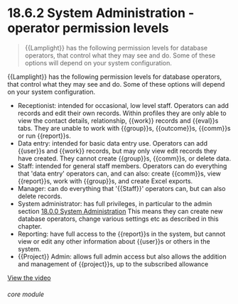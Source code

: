 # 18.6.2    System Administration - operator permission levels

> {{Lamplight}} has the following permission levels for database operators, that control what they may see and do. Some of these options will depend on your system configuration. 

{{Lamplight}} has the following permission levels for database operators, that control what they may see and do. Some of these options will depend on your system configuration.

  * Receptionist: intended for occasional, low level staff. Operators can add records and edit their own records. Within profiles they are only able to view the contact details, relationship, {{work}} records and {{eval}}s tabs. They are unable to work with {{group}}s, {{outcome}}s, {{comm}}s or run {{report}}s.
  * Data entry: intended for basic data entry use. Operators can add {{user}}s and {{work}} records, but may only view edit records they have created. They cannot create {{group}}s, {{comm}}s, or delete data.
  * Staff: intended for general staff members. Operators can do everything that 'data entry' operators can, and can also: create {{comm}}s, view {{report}}s, work with {{group}}s, and create Excel exports.
  * Manager: can do everything that '{{Staff}}' operators can, but can also delete records.
  * System administrator: has full privileges, in particular to the admin section [18.0.0  System Administration](/help/index/v/{{version}}/p/18.0.0) This means they can create new database operators, change various settings etc as described in this chapter.
  * Reporting: have full access to the {{report}}s in the system, but cannot view or edit any other information about {{user}}s or others in the system.
  * {{Project}} Admin: allows full admin access but also allows the addition and management of {{project}}s, up to the subscribed allowance 

[View the video](/help/video/id/42)
###### core module

